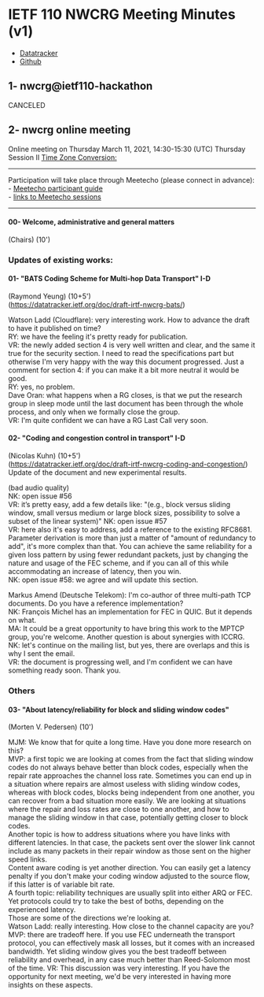 # IETF 110 NWCRG Meeting Minutes (v1)

* [Datatracker](https://datatracker.ietf.org/rg/nwcrg/) 
* [Github](https://github.com/irtf-nwcrg/rg-materials/)


## 1- nwcrg@ietf110-hackathon

CANCELED

## 2- nwcrg online meeting

Online meeting on Thursday March 11, 2021, 14:30-15:30 (UTC) Thursday Session II 
[Time Zone Conversion:](https://www.timeanddate.com/worldclock/fixedtime.html?iso=20210311T1430)

------------------

Participation will take place through Meetecho (please connect in advance):    
    - [Meetecho participant guide](https://www.ietf.org/how/meetings/110/session-participant-guide/)    
    - [links to Meetecho sessions](https://datatracker.ietf.org/meeting/110/agenda)

------------------

#### 00- Welcome, administrative and general matters
(Chairs) (10')

### Updates of existing works:    

#### 01- "BATS Coding Scheme for Multi-hop Data Transport" I-D
(Raymond Yeung) (10+5')     
(https://datatracker.ietf.org/doc/draft-irtf-nwcrg-bats/)

Watson Ladd (Cloudflare): very interesting work. How to advance the draft to have it published on time?    
RY: we have the feeling it's pretty ready for publication.    
VR: the newly added section 4 is very well written and clear, and the same it true for the security section.
I need to read the specifications part but otherwise I'm very happy with the way this document progressed.
Just a comment for section 4: if you can make it a bit more neutral it would be good.    
RY: yes, no problem.    
Dave Oran: what happens when a RG closes, is that we put the research group in sleep mode until the last
document has been through the whole process, and only when we formally close the group.    
VR: I'm quite confident we can have a RG Last Call very soon.     


#### 02- "Coding and congestion control in transport" I-D
(Nicolas Kuhn) (10+5')     
(https://datatracker.ietf.org/doc/draft-irtf-nwcrg-coding-and-congestion/)    
Update of the document and new experimental results.

(bad audio quality)    
NK: open issue #56     
VR: it’s pretty easy, add a few details like: "(e.g., block versus sliding window, small versus medium or
large block sizes, possibility to solve a subset of the linear system)"
NK: open issue #57    
VR: here also it's easy to address, add a reference to the existing RFC8681.
Parameter derivation is more than just a matter of "amount of redundancy to add", it's more complex than that.
You can achieve the same reliability for a given loss pattern by using fewer redundant packets, just by changing
the nature and usage of the FEC scheme, and if you can all of this while accommodating an increase of latency, then you win.     
NK: open issue #58: we agree and will update this section.    

Markus Amend (Deutsche Telekom): I'm co-author of three multi-path TCP documents. Do you have a reference implementation?        
NK: François Michel has an implementation for FEC in QUIC. But it depends on what.    
MA: It could be a great opportunity to have bring this work to the MPTCP group, you're welcome. Another question
is about synergies with ICCRG.    
NK: let's continue on the mailing list, but yes, there are overlaps and this is why I sent the email.    
VR: the document is progressing well, and I'm confident we can have something ready soon. Thank you.    


### Others

#### 03- "About latency/reliability for block and sliding window codes" 
(Morten V. Pedersen) (10')

MJM: We know that for quite a long time. Have you done more research on this?     
MVP: a first topic we are looking at comes from the fact that sliding window codes do not always behave better than block codes, especially when the repair rate approaches the channel loss rate. Sometimes you can end up in a situation where repairs are almost useless with sliding window codes, whereas with block codes, blocks being independent from one another, you can recover from a bad situation more easily. We are looking at situations where the repair and loss rates are close to one another, and how to manage the sliding window in that case, potentially getting closer to block codes.    
Another topic is how to address situations where you have links with different latencies. In that case, the packets sent over the slower link cannot include as many packets in their repair window as those sent on the higher speed links.    
Content aware coding is yet another direction. You can easily get a latency penalty if you don't make your coding window adjusted to the source flow, if this latter is of variable bit rate.    
A fourth topic: reliability techniques are usually split into either ARQ or FEC. Yet protocols could try to take the best of boths, depending on the experienced latency.    
Those are some of the directions we're looking at.    
Watson Ladd: really interesting. How close to the channel capacity are you?    
MVP: there are tradeoff here. If you use FEC underneath the transport protocol, you can effectively mask all losses, but it comes with an increased bandwidth.
Yet sliding window gives you the best tradeoff between reliability and overhead, in any case much better than Reed-Solomon most of the time.
VR: This discussion was very interesting. If you have the opportunity for next meeting, we'd be very interested in having more insights on these aspects.

